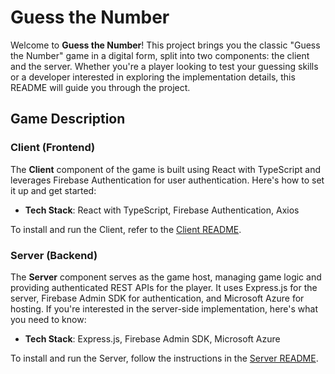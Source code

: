 # Guess the Number

Welcome to **Guess the Number**! This project brings you the classic "Guess the Number" game in a digital form, split into two components: the client and the server. Whether you're a player looking to test your guessing skills or a developer interested in exploring the implementation details, this README will guide you through the project.

## Game Description

### Client (Frontend)

The **Client** component of the game is built using React with TypeScript and leverages Firebase Authentication for user authentication. Here's how to set it up and get started:

- **Tech Stack**: React with TypeScript, Firebase Authentication, Axios

To install and run the Client, refer to the [Client README](client/README.md).

### Server (Backend)

The **Server** component serves as the game host, managing game logic and providing authenticated REST APIs for the player. It uses Express.js for the server, Firebase Admin SDK for authentication, and Microsoft Azure for hosting. If you're interested in the server-side implementation, here's what you need to know:

- **Tech Stack**: Express.js, Firebase Admin SDK, Microsoft Azure

To install and run the Server, follow the instructions in the [Server README](server/README.md).

